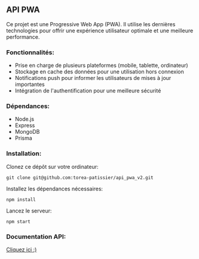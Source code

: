 ## API PWA 
Ce projet est une Progressive Web App (PWA). Il utilise les dernières technologies pour offrir une expérience utilisateur optimale et une meilleure performance.

### Fonctionnalités:
- Prise en charge de plusieurs plateformes (mobile, tablette, ordinateur)
- Stockage en cache des données pour une utilisation hors connexion
- Notifications push pour informer les utilisateurs de mises à jour importantes
- Intégration de l'authentification pour une meilleure sécurité

### Dépendances:
- Node.js
- Express
- MongoDB
- Prisma

### Installation:

Clonez ce dépôt sur votre ordinateur:

`git clone git@github.com:torea-patissier/api_pwa_v2.git`

Installez les dépendances nécessaires:

`npm install`

Lancez le serveur:

`npm start`

### Documentation API:

[Cliquez ici :)](https://documenter.getpostman.com/view/18685609/2s935kP5xB)

